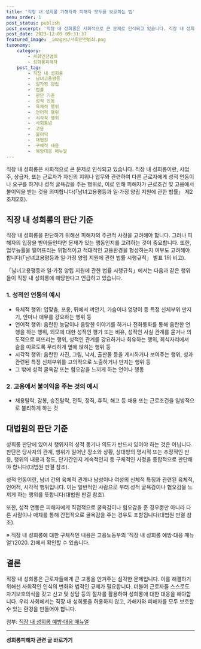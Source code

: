 ```yaml
---
title: '직장 내 성희롱 가해자와 피해자 모두를 보호하는 법'
menu_order: 1
post_status: publish
post_excerpt: '직장 내 성희롱은 사회적으로 큰 문제로 인식되고 있습니다. 직장 내 성희롱이란, 사업주, 상급자, 또는 근로자가 자신의 지위나 업무와 관련하여 다른 근로자에게 성적 언동이나 요구를 하거나 성적 굴욕감을 주는 행위로, 이로 인해 피해자가 근로조건 및 고용에서 불이익을 받는 것을 의미합니다  남녀고용평등과 일 가정 양립 지원에 관한 법률  제2조제2호 .'
post_date: 2023-12-09 09:31:37
featured_image: _images/사회안전범죄.png
taxonomy:
    category:
        - 사회안전범죄
        - 성희롱피해자
    post_tag:
        - 직장 내 성희롱
        -  남녀고용평등
        -  일가정 양립
        -  법률
        -  판단 기준
        -  성적 언동
        -  육체적 행위
        -  언어적 행위
        -  시각적 행위
        -  사회통념
        -  고용
        -  불이익
        -  대법원
        -  구체적 내용
        -  예방대응 매뉴얼
---
```



직장 내 성희롱은 사회적으로 큰 문제로 인식되고 있습니다. 직장 내 성희롱이란, 사업주, 상급자, 또는 근로자가 자신의 지위나 업무와 관련하여 다른 근로자에게 성적 언동이나 요구를 하거나 성적 굴욕감을 주는 행위로, 이로 인해 피해자가 근로조건 및 고용에서 불이익을 받는 것을 의미합니다(「남녀고용평등과 일·가정 양립 지원에 관한 법률」 제2조제2호).

## 직장 내 성희롱의 판단 기준
직장 내 성희롱을 판단하기 위해선 피해자의 주관적 사정을 고려해야 합니다. 그러나 피해자의 입장을 받아들인다면 문제가 있는 행동인지를 고려하는 것이 중요합니다. 또한, 업무능률을 떨어뜨리는 위협적이고 적대적인 고용환경을 형성하는지 여부도 고려해야 합니다(「남녀고용평등과 일·가정 양립 지원에 관한 법률 시행규칙」 별표 1의 비고).

「남녀고용평등과 일·가정 양립 지원에 관한 법률 시행규칙」에서는 다음과 같은 행위들이 직장 내 성희롱에 해당한다고 언급하고 있습니다.

### 1. 성적인 언동의 예시
- 육체적 행위: 입맞춤, 포옹, 뒤에서 껴안기, 가슴이나 엉덩이 등 특정 신체부위 만지기, 안마나 애무를 강요하는 행위 등
- 언어적 행위: 음란한 농담이나 음탕한 이야기를 하거나 전화통화를 통해 음란한 언행을 하는 행위, 외모에 대한 성적인 평가 또는 비유, 성적인 사실 관계를 묻거나 의도적으로 퍼뜨리는 행위, 성적인 관계를 강요하거나 회유하는 행위, 회식자리에서 술을 따르도록 무리하게 옆에 앉히는 행위 등
- 시각적 행위: 음란한 사진, 그림, 낙서, 출판물 등을 게시하거나 보여주는 행위, 성과 관련된 특정 신체부위를 고의적으로 노출하거나 만지는 행위 등
- 그 밖에 성적 굴욕감 또는 혐오감을 느끼게 하는 언어나 행동

### 2. 고용에서 불이익을 주는 것의 예시
- 채용탈락, 감봉, 승진탈락, 전직, 정직, 휴직, 해고 등 채용 또는 근로조건을 일방적으로 불리하게 하는 것

## 대법원의 판단 기준
성희롱 판단에 있어서 행위자의 성적 동기나 의도가 반드시 있어야 하는 것은 아닙니다. 판단은 당사자의 관계, 행위가 일어난 장소와 상황, 상대방의 명시적 또는 추정적인 반응, 행위의 내용과 정도, 단기간인지 계속적인지 등 구체적인 사정을 종합적으로 판단해야 합니다(대법원 판결 참조).

성적 언동이란, 남녀 간의 육체적 관계나 남성이나 여성의 신체적 특징과 관련된 육체적, 언어적, 시각적 행위입니다. 이는 일반적인 사람으로 부터 성적 굴욕감이나 혐오감을 느끼게 하는 행위를 뜻합니다(대법원 판결 참조).

또한, 성적 언동은 피해자에게 직접적으로 굴욕감이나 혐오감을 준 경우뿐만 아니라 다른 사람이나 매체를 통해 간접적으로 굴욕감을 주는 경우도 포함됩니다(대법원 판결 참조).

※ 직장 내 성희롱에 대한 구체적인 내용은 고용노동부의 '직장 내 성희롱 예방·대응 매뉴얼'(2020. 2)에서 확인할 수 있습니다.

## 결론
직장 내 성희롱은 근로자들에게 큰 고통을 안겨주는 심각한 문제입니다. 이를 해결하기 위해선 사회적인 인식의 변화와 법적인 규제가 필요합니다. 더불어 근로자들 스스로도 자기보호의식을 갖고 신고 및 상담 등의 절차를 활용하여 성희롱에 대한 대응을 해야합니다. 우리 사회에서는 직장 내 성희롱을 허용하지 않고, 가해자와 피해자를 모두 보호할 수 있는 환경을 만들어야 합니다.

첨부: [직장 내 성희롱 예방·대응 매뉴얼](https://example.com)


<!-- wp:separator -->
<hr class="wp-block-separator has-alpha-channel-opacity"/>
<!-- /wp:separator -->

<!-- wp:group {"backgroundColor":"base","layout":{"type":"constrained"}} -->
<div class="wp-block-group has-base-background-color has-background"><!-- wp:paragraph {"align":"center","fontSize":"medium"} -->
<p class="has-text-align-center has-large-font-size"><strong>성희롱피해자 관련 글 바로가기</strong></p>
<!-- /wp:paragraph -->


<!-- wp:latest-posts
{"categories":[{"id":30947,"count":19,"description":"","link":"https://uknowlaw.com/category/%ec%84%b1%ed%9d%ac%eb%a1%b1%ed%94%bc%ed%95%b4%ec%9e%90/","name":"성희롱피해자","slug":"성희롱피해자","taxonomy":"category","parent":0,"meta":[],"_links":{"self":[{"href":"https://uknowlaw.com/wp-json/wp/v2/categories/30947"}],"collection":[{"href":"https://uknowlaw.com/wp-json/wp/v2/categories"}],"about":[{"href":"https://uknowlaw.com/wp-json/wp/v2/taxonomies/category"}],"wp:post_type":[{"href":"https://uknowlaw.com/wp-json/wp/v2/posts?categories=30947"}],"curies":[{"name":"wp","href":"https://api.w.org/{rel}","templated":true}]}}],"postsToShow":100,"excerptLength":28,"postLayout":"grid","columns":2,"featuredImageAlign":"left","featuredImageSizeSlug":"large","fontSize":"small"} /--></div>
<!-- /wp:group -->